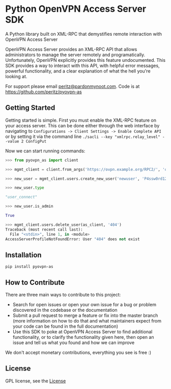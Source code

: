 # Python OpenVPN Access Server SDK

A Python library built on XML-RPC that demystifies remote interaction with OpenVPN Access Server

OpenVPN Access Server provides an XML-RPC API that allows administrators to manage the server remotely and programatically. Unfortunately, OpenVPN explicitly provides this feature undocumented. This SDK provides a way to interact with this API, with helpful error messages, powerful functionality, and a clear explanation of what the hell you're looking at.

For support please email [peritz@pardonmynoot.com](mailto:peritz@pardonmynoot.com). Code is at https://github.com/peritz/pyovpn-as

## Getting Started

Getting started is simple. First you must enable the XML-RPC feature on your access server. This can be done either through the web interface by navigating to `Configurations -> Client Settings -> Enable Complete API` or by setting it via the command line `./sacli --key "xmlrpc.relay_level" --value 2 ConfigPut`

Now we can start running commands:

```python
>>> from pyovpn_as import client

>>> mgmt_client = client.from_args('https://ovpn.example.org/RPC2/', 'openvpn', 'P4ssw0rd!!!!')

>>> new_user = mgmt_client.users.create_new_user('newuser', 'P4ssw0rd123£', prop_superuser=True)

>>> new_user.type

"user_connect"

>>> new_user.is_admin

True

>>> mgmt_client.users.delete_user(as_client, '404')
Traceback (most recent call last):   
  File "<stdin>", line 1, in <module>
AccessServerProfileNotFoundError: User "404" does not exist
```

## Installation

`pip install pyovpn-as`

## How to Contribute

There are three main ways to contribute to this project:

- Search for open issues or open your own issue for a bug or problem discovered in the codebase or the documentation
- Submit a pull request to merge a feature or fix into the master branch (more information on how to do that and what maintainers expect from your code can be found in the full documentation)
- Use this SDK to poke at OpenVPN Access Server to find additional functionality, or to clarify the functionality given here, then open an issue and tell us what you found and how we can improve

We don't accept monetary contributions, everything you see is free :)

## License

GPL license, see the [License](./LICENSE)

